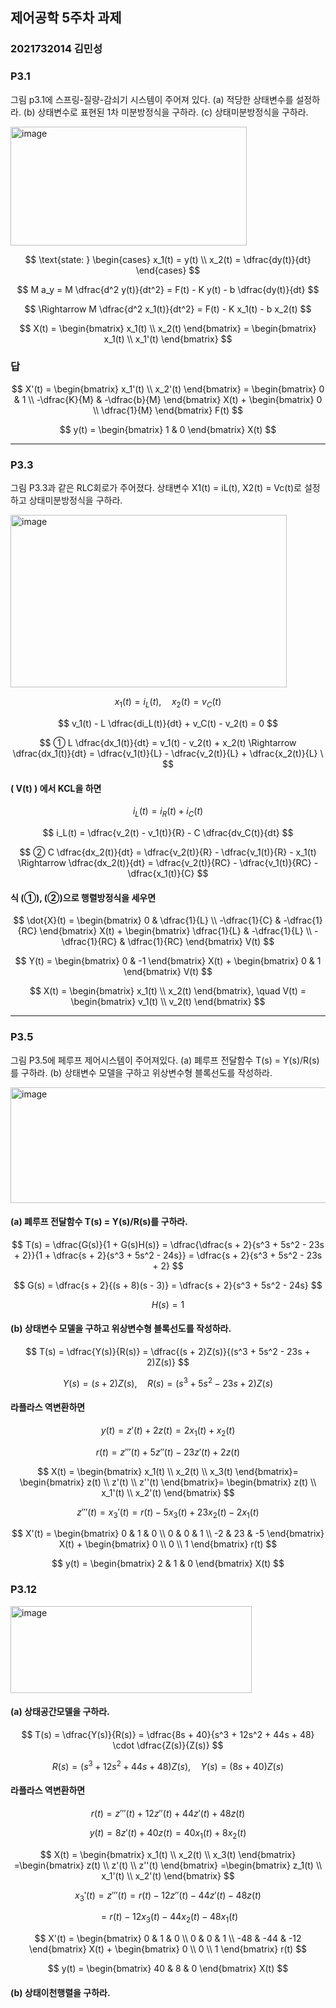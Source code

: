 ## 제어공학 5주차 과제  

### 2021732014 김민성  

### P3.1   
그림 p3.1에 스프링-질량-감쇠기 시스템이 주어져 있다. (a) 적당한 상태변수를 설정하라. (b) 상태변수로 표현된 1차 미분방정식을 구하라. (c) 상태미분방정식을 구하라.


<img width="378" height="190" alt="image" src="https://github.com/user-attachments/assets/717b3e86-8f91-46b4-a966-bd1b44846a32" />

$$
\text{state: } 
\begin{cases}
x_1(t) = y(t) \\
x_2(t) = \dfrac{dy(t)}{dt}
\end{cases}
$$


$$
M a_y = M \dfrac{d^2 y(t)}{dt^2} = F(t) - K y(t) - b \dfrac{dy(t)}{dt}
$$

$$
\Rightarrow M \dfrac{d^2 x_1(t)}{dt^2} = F(t) - K x_1(t) - b x_2(t)
$$

$$
X(t) = 
\begin{bmatrix}
x_1(t) \\
x_2(t)
\end{bmatrix} =
\begin{bmatrix}
x_1(t) \\
x_1'(t)
\end{bmatrix}
$$

### 답
$$
X'(t) =
\begin{bmatrix}
x_1'(t) \\
x_2'(t)
\end{bmatrix} =
\begin{bmatrix}
0 & 1 \\
-\dfrac{K}{M} & -\dfrac{b}{M}
\end{bmatrix}
X(t)
+
\begin{bmatrix}
0 \\
\dfrac{1}{M}
\end{bmatrix}
F(t)
$$

$$
y(t) =
\begin{bmatrix}
1 & 0
\end{bmatrix}
X(t)
$$

---
### P3.3   
그림 P3.3과 같은 RLC회로가 주어졌다. 상태변수 X1(t) = iL(t), X2(t) = Vc(t)로 설정하고 상태미분방정식을 구하라.  

<img width="442" height="276" alt="image" src="https://github.com/user-attachments/assets/7559a77e-1ada-4ab0-b9ba-a7a60549879c" />
 


$$
x_1(t) = i_L(t), \quad x_2(t) = v_C(t)
$$


$$
v_1(t) - L \dfrac{di_L(t)}{dt} + v_C(t) - v_2(t) = 0
$$

$$
① L \dfrac{dx_1(t)}{dt} = v_1(t) - v_2(t) + x_2(t) \Rightarrow \dfrac{dx_1(t)}{dt} = \dfrac{v_1(t)}{L} - \dfrac{v_2(t)}{L} + \dfrac{x_2(t)}{L} \
$$


#### \( V(t) \) 에서 KCL을 하면

$$
i_L(t) = i_R(t) + i_C(t)
$$

$$
i_L(t) = \dfrac{v_2(t) - v_1(t)}{R} - C \dfrac{dv_C(t)}{dt}
$$

$$
② C \dfrac{dx_2(t)}{dt} = \dfrac{v_2(t)}{R} - \dfrac{v_1(t)}{R} - x_1(t) \Rightarrow \dfrac{dx_2(t)}{dt} = \dfrac{v_2(t)}{RC} - \dfrac{v_1(t)}{RC} - \dfrac{x_1(t)}{C}
$$


#### 식 (①), (②)으로 행렬방정식을 세우면

$$
\dot{X}(t) =
\begin{bmatrix}
0 & \dfrac{1}{L} \\
-\dfrac{1}{C} & -\dfrac{1}{RC}
\end{bmatrix}
X(t)
+
\begin{bmatrix}
\dfrac{1}{L} & -\dfrac{1}{L} \\
-\dfrac{1}{RC} & \dfrac{1}{RC}
\end{bmatrix}
V(t)
$$

$$
Y(t) =
\begin{bmatrix}
0 & -1
\end{bmatrix}
X(t)
+
\begin{bmatrix}
0 & 1
\end{bmatrix}
V(t)
$$


$$
X(t) =
\begin{bmatrix}
x_1(t) \\
x_2(t)
\end{bmatrix},
\quad
V(t) =
\begin{bmatrix}
v_1(t) \\
v_2(t)
\end{bmatrix}
$$

---

### P3.5
그림 P3.5에 페루프 제어시스템이 주어져있다. (a) 폐루프 전달함수 T(s) = Y(s)/R(s)를 구하라. (b) 상태변수 모델을 구하고 위상변수형 블록선도를 작성하라.

<img width="644" height="185" alt="image" src="https://github.com/user-attachments/assets/a5968749-d841-43a9-b475-4f5991d52d3b" />


#### (a) 폐루프 전달함수 T(s) = Y(s)/R(s)를 구하라.

$$
T(s) = \dfrac{G(s)}{1 + G(s)H(s)} 
= \dfrac{\dfrac{s + 2}{s^3 + 5s^2 - 23s + 2}}{1 + \dfrac{s + 2}{s^3 + 5s^2 - 24s}}
= \dfrac{s + 2}{s^3 + 5s^2 - 23s + 2}
$$


$$
G(s) = \dfrac{s + 2}{(s + 8)(s - 3)} 
= \dfrac{s + 2}{s^3 + 5s^2 - 24s}
$$

$$
H(s) = 1
$$


#### (b) 상태변수 모델을 구하고 위상변수형 블록선도를 작성하라.

$$
T(s) = \dfrac{Y(s)}{R(s)} = 
\dfrac{(s + 2)Z(s)}{(s^3 + 5s^2 - 23s + 2)Z(s)}
$$


$$
Y(s) = (s + 2)Z(s), \quad 
R(s) = (s^3 + 5s^2 - 23s + 2)Z(s)
$$


#### 라플라스 역변환하면

$$
y(t) = z'(t) + 2z(t) = 2x_1(t) + x_2(t)
$$

$$
r(t) = z'''(t) + 5z''(t) - 23z'(t) + 2z(t)
$$



$$
X(t) =
\begin{bmatrix}
x_1(t) \\
x_2(t) \\
x_3(t)
\end{bmatrix}=
\begin{bmatrix}
z(t) \\
z'(t) \\
z''(t)
\end{bmatrix}=
\begin{bmatrix}
z(t) \\
x_1'(t) \\
x_2'(t)
\end{bmatrix}
$$

$$
z'''(t) = x_3'(t)
= r(t) - 5x_3(t) + 23x_2(t) - 2x_1(t)
$$


$$
X'(t) =
\begin{bmatrix}
0 & 1 & 0 \\
0 & 0 & 1 \\
-2 & 23 & -5
\end{bmatrix}
X(t)
+
\begin{bmatrix}
0 \\
0 \\
1
\end{bmatrix}
r(t)
$$


$$
y(t) =
\begin{bmatrix}
2 & 1 & 0
\end{bmatrix}
X(t)
$$

### P3.12
<img width="386" height="139" alt="image" src="https://github.com/user-attachments/assets/f4b70ad8-a4b3-4cec-8631-3a65ac0d6f2c" />

#### (a) 상태공간모델을 구하라.

$$
T(s) = \dfrac{Y(s)}{R(s)} = \dfrac{8s + 40}{s^3 + 12s^2 + 44s + 48} \cdot \dfrac{Z(s)}{Z(s)}
$$


$$
R(s) = (s^3 + 12s^2 + 44s + 48)Z(s), \quad 
Y(s) = (8s + 40)Z(s)
$$


#### 라플라스 역변환하면

$$
r(t) = z'''(t) + 12z''(t) + 44z'(t) + 48z(t)
$$

$$
y(t) = 8z'(t) + 40z(t)
= 40x_1(t) + 8x_2(t)
$$


$$
X(t) =
\begin{bmatrix}
x_1(t) \\
x_2(t) \\
x_3(t)
\end{bmatrix}
=\begin{bmatrix}
z(t) \\
z'(t) \\
z''(t)
\end{bmatrix}
=\begin{bmatrix}
z_1(t) \\
x_1'(t) \\
x_2'(t)
\end{bmatrix}
$$


$$
x_3'(t)
= z'''(t)
= r(t) - 12z''(t) - 44z'(t) - 48z(t)
$$

$$
= r(t) - 12x_3(t) - 44x_2(t) - 48x_1(t)
$$


$$
X'(t) =
\begin{bmatrix}
0 & 1 & 0 \\
0 & 0 & 1 \\
-48 & -44 & -12
\end{bmatrix}
X(t)
+
\begin{bmatrix}
0 \\
0 \\
1
\end{bmatrix}
r(t)
$$


$$
y(t) =
\begin{bmatrix}
40 & 8 & 0
\end{bmatrix}
X(t)
$$

#### (b) 상태이천행렬을 구하라.
